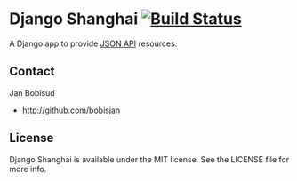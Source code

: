 # Django Shanghai [![Build Status](https://secure.travis-ci.org/bobisjan/django-shanghai.png?branch=master)](http://travis-ci.org/bobisjan/django-shanghai)

A Django app to provide [JSON API](http://jsonapi.org) resources.

## Contact

Jan Bobisud

- http://github.com/bobisjan

## License

Django Shanghai is available under the MIT license. See the LICENSE file for more info.
